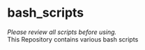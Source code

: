 # bash_scripts
*Please review all scripts before using.*  
This Repository contains various bash scripts
